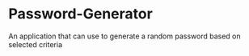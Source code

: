 # Password-Generator
An application that can use to generate a random password based on selected criteria
